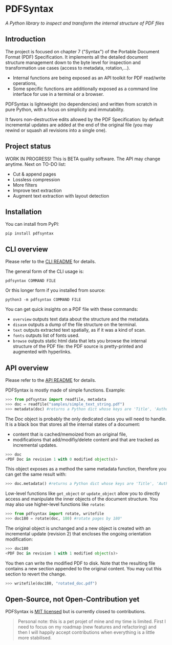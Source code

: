 PDFSyntax
=========

*A Python library to inspect and transform the internal structure of PDF files*

## Introduction

The project is focused on chapter 7 ("Syntax") of the Portable Document Format (PDF) Specification. It implements all the detailed document structure management down to the byte level for inspection and transformation use cases (access to metadata, rotation,...).

- Internal functions are being exposed as an API toolkit for PDF read/write operations,
- Some specific functions are additionally exposed as a command line interface for use in a terminal or a  browser.

PDFSyntax is lightweight (no dependencies) and written from scratch in pure Python, with a focus on simplicity and immutability.

It favors non-destructive edits allowed by the PDF Specification: by default incremental updates are added at the end of the original file (you may rewind or squash all revisions into a single one).

## Project status

WORK IN PROGRESS! This is BETA quality software. The API may change anytime.
Next on TO-DO list:
- Cut & append pages
- Lossless compression
- More filters
- Improve text extraction
- Augment text extraction with layout detection

## Installation

You can install from PyPI:

    pip install pdfsyntax

## CLI overview

Please refer to the [CLI README](cli.md) for details.

The general form of the CLI usage is:

    pdfsyntax COMMAND FILE

Or this longer form if you installed from source:

    python3 -m pdfsyntax COMMAND FILE

You can get quick insights on a PDF file with these commands:
- `overview` outputs text data about the structure and the metadata.
- `disasm` outputs a dump of the file structure on the terminal.
- `text` outputs extracted text spatially, as if it was a kind of scan.
- `fonts` outputs list of fonts used.
- `browse` outputs static html data that lets you browse the internal structure of the PDF file: the PDF source is pretty-printed and augmented with hyperlinks.

## API overview

Please refer to the [API README](api.md) for details.

PDFSyntax is mostly made of simple functions. Example:

```Python
>>> from pdfsyntax import readfile, metadata
>>> doc = readfile("samples/simple_text_string.pdf")
>>> metadata(doc) #returns a Python dict whose keys are 'Title', 'Author', etc...
```

The Doc object is probably the only dedicated class you will need to handle. It is a black box that stores all the internal states of a document:
- content that is cached/memoized from an original file,
- modifications that add/modifiy/delete content and that are tracked as incremental updates.

```Python
>>> doc
<PDF Doc in revision 1 with 0 modified object(s)>
```

This object exposes as a method the same metadata function, therefore you can get the same result with:

```Python
>>> doc.metadata() #returns a Python dict whose keys are 'Title', 'Author', etc...
```

Low-level functions like `get_object` or `update_object` allow you to directly access and manipulate the inner objects of the document structure.
You may also use higher-level functions like `rotate`:

```Python
>>> from pdfsyntax import rotate, writefile
>>> doc180 = rotate(doc, 180) #rotate pages by 180°
```

The original object is unchanged and a new object is created with an incremental update (revision 2) that encloses the ongoing orientation modification:

```Python
>>> doc180
<PDF Doc in revision 1 with 1 modified object(s)>
```

You then can write the modified PDF to disk. Note that the resulting file contains a new section appended to the original content. You may cut this section to revert the change.

```Python
>>> writefile(doc180, "rotated_doc.pdf")
```


## Open-Source, not Open-Contribution yet

PDFSyntax is [MIT licensed](https://github.com/desgeeko/pdfsyntax/blob/main/LICENCE) but is currently closed to contributions.
> Personal note: this is a pet projet of mine and my time is limited. First I need to focus on my roadmap (new features and refactoring) and then I will happily accept contributions when everything is a little more stabilised. 


